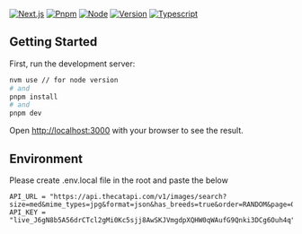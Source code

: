 [![Next.js](https://img.shields.io/badge/Next-14.1.0-purple.svg)](https://shields.io/)
[![Pnpm](https://img.shields.io/badge/Pnpm-8.15.1-blue.svg)](https://shields.io/)
[![Node](https://img.shields.io/badge/Node-20.11.0-green.svg)](https://shields.io/)
[![Version](https://img.shields.io/badge/Version-dev-red.svg)](https://shields.io/)
[![Typescript](https://img.shields.io/badge/Compiler-Typescript-0000ff.svg)](https://shields.io/)


## Getting Started

First, run the development server:

```bash
nvm use // for node version
# and
pnpm install
# and
pnpm dev
```

Open [http://localhost:3000](http://localhost:3000) with your browser to see the result.

## Environment
Please create .env.local file in the root and paste the below
```
API_URL = "https://api.thecatapi.com/v1/images/search?size=med&mime_types=jpg&format=json&has_breeds=true&order=RANDOM&page=0&limit=10"
API_KEY = "live_J6gN8b5A56drCTcl2gMi0Kc5sjj8AwSKJVmgdpXQHW0qWAufG9Qnki3DCg6Ouh4q"
```
